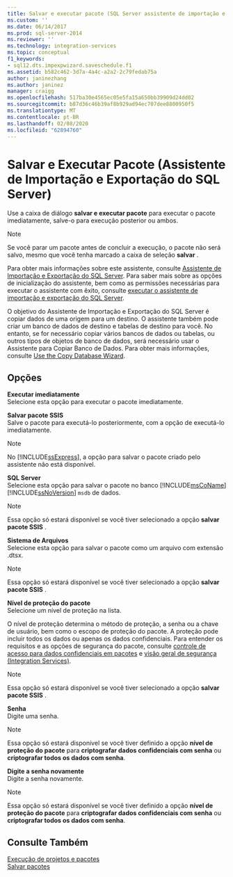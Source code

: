 ```yaml
---
title: Salvar e executar pacote (SQL Server assistente de importação e exportação) | Microsoft Docs
ms.custom: ''
ms.date: 06/14/2017
ms.prod: sql-server-2014
ms.reviewer: ''
ms.technology: integration-services
ms.topic: conceptual
f1_keywords:
- sql12.dts.impexpwizard.saveschedule.f1
ms.assetid: b582c462-3d7a-4a4c-a2a2-2c79fedab75a
author: janinezhang
ms.author: janinez
manager: craigg
ms.openlocfilehash: 517ba30e4565ec05e5fa15a650bb39909d24dd02
ms.sourcegitcommit: b87d36c46b39af8b929ad94ec707dee8800950f5
ms.translationtype: MT
ms.contentlocale: pt-BR
ms.lasthandoff: 02/08/2020
ms.locfileid: "62894760"
---
```

# <a name="save-and-execute-package-sql-server-import-and-export-wizard"></a>Salvar e Executar Pacote (Assistente de Importação e Exportação do SQL Server)
  Use a caixa de diálogo **salvar e executar pacote** para executar o pacote imediatamente, salve-o para execução posterior ou ambos.  
  
> [!NOTE]  
>  Se você parar um pacote antes de concluir a execução, o pacote não será salvo, mesmo que você tenha marcado a caixa de seleção **salvar** .  
  
 Para obter mais informações sobre este assistente, consulte [Assistente de Importação e Exportação do SQL Server](import-and-export-data-with-the-sql-server-import-and-export-wizard.md). Para saber mais sobre as opções de inicialização do assistente, bem como as permissões necessárias para executar o assistente com êxito, consulte [executar o assistente de importação e exportação do SQL Server](start-the-sql-server-import-and-export-wizard.md).  
  
 O objetivo do Assistente de Importação e Exportação do SQL Server é copiar dados de uma origem para um destino. O assistente também pode criar um banco de dados de destino e tabelas de destino para você. No entanto, se for necessário copiar vários bancos de dados ou tabelas, ou outros tipos de objetos de banco de dados, será necessário usar o Assistente para Copiar Banco de Dados. Para obter mais informações, consulte [Use the Copy Database Wizard](../../relational-databases/databases/use-the-copy-database-wizard.md).  
  
## <a name="options"></a>Opções  
 **Executar imediatamente**  
 Selecione esta opção para executar o pacote imediatamente.  
  
 **Salvar pacote SSIS**  
 Salve o pacote para executá-lo posteriormente, com a opção de executá-lo imediatamente.  
  
> [!NOTE]  
>  No [!INCLUDE[ssExpress](../../includes/ssexpress-md.md)], a opção para salvar o pacote criado pelo assistente não está disponível.  
  
 **SQL Server**  
 Selecione esta opção para salvar o pacote no banco [!INCLUDE[msCoName](../../includes/msconame-md.md)] [!INCLUDE[ssNoVersion](../../includes/ssnoversion-md.md)] `msdb` de dados.  
  
> [!NOTE]  
>  Essa opção só estará disponível se você tiver selecionado a opção **salvar pacote SSIS** .  
  
 **Sistema de Arquivos**  
 Selecione esta opção para salvar o pacote como um arquivo com extensão .dtsx.  
  
> [!NOTE]  
>  Essa opção só estará disponível se você tiver selecionado a opção **salvar pacote SSIS** .  
  
 **Nível de proteção do pacote**  
 Selecione um nível de proteção na lista.  
  
 O nível de proteção determina o método de proteção, a senha ou a chave de usuário, bem como o escopo de proteção do pacote. A proteção pode incluir todos os dados ou apenas os dados confidenciais. Para entender os requisitos e as opções de segurança do pacote, consulte [controle de acesso para dados confidenciais em pacotes](../security/access-control-for-sensitive-data-in-packages.md) e [visão geral de segurança &#40;Integration Services&#41;](../security/security-overview-integration-services.md).  
  
> [!NOTE]  
>  Essa opção só estará disponível se você tiver selecionado a opção **salvar pacote SSIS** .  
  
 **Senha**  
 Digite uma senha.  
  
> [!NOTE]  
>  Essa opção só estará disponível se você tiver definido a opção **nível de proteção do pacote** para **criptografar dados confidenciais com senha** ou **criptografar todos os dados com senha**.  
  
 **Digite a senha novamente**  
 Digite a senha novamente.  
  
> [!NOTE]  
>  Essa opção só estará disponível se você tiver definido a opção **nível de proteção do pacote** para **criptografar dados confidenciais com senha** ou **criptografar todos os dados com senha**.  
  
## <a name="see-also"></a>Consulte Também  
 [Execução de projetos e pacotes](../packages/run-integration-services-ssis-packages.md)   
 [Salvar pacotes](../save-packages.md)  
  
  
